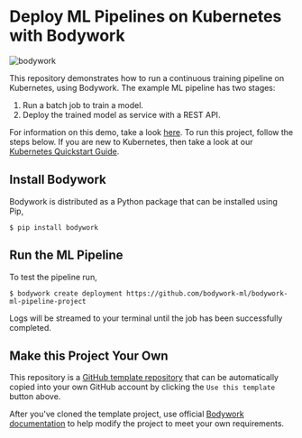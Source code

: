 # Deploy ML Pipelines on Kubernetes with Bodywork

![bodywork](https://bodywork-media.s3.eu-west-2.amazonaws.com/ml_pipeline.png)

This repository demonstrates how to run a continuous training pipeline on Kubernetes, using Bodywork. The example ML pipeline has two stages:

1. Run a batch job to train a model.
2. Deploy the trained model as service with a REST API.

For information on this demo, take a look [here](https://bodywork.readthedocs.io/en/latest/quickstart_ml_pipeline/). To run this project, follow the steps below. If you are new to Kubernetes, then take a look at our [Kubernetes Quickstart Guide](https://bodywork.readthedocs.io/en/latest/kubernetes/#quickstart).

## Install Bodywork

Bodywork is distributed as a Python package that can be installed using Pip,

```shell
$ pip install bodywork
```

## Run the ML Pipeline

To test the pipeline run,

```shell
$ bodywork create deployment https://github.com/bodywork-ml/bodywork-ml-pipeline-project
```

Logs will be streamed to your terminal until the job has been successfully completed.

## Make this Project Your Own

This repository is a [GitHub template repository](https://docs.github.com/en/free-pro-team@latest/github/creating-cloning-and-archiving-repositories/creating-a-repository-from-a-template) that can be automatically copied into your own GitHub account by clicking the `Use this template` button above.

After you've cloned the template project, use official [Bodywork documentation](https://bodywork.readthedocs.io/en/latest/) to help modify the project to meet your own requirements.
